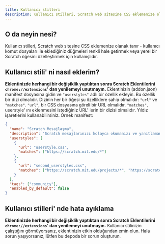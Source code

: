 ```yaml
---
title: Kullanıcı stilleri
description: Kullanıcı stilleri, Scratch web sitesine CSS eklemenize olanak tanır - kullanıcı komut dosyaları ile eklediğiniz düğmeleri renkli hale getirmek veya yerel Scratch öğesini özelleştirmek için kullanışlıdır.
---
```

## O da neyin nesi?
Kullanıcı stilleri, Scratch web sitesine CSS eklemenize olanak tanır - kullanıcı komut dosyaları ile eklediğiniz düğmeleri renkli hale getirmek veya yerel bir Scratch öğesini özelleştirmek için kullanışlıdır.

## Kullanıcı stili' ni nasıl eklerim?
**Eklentinizde herhangi bir değişiklik yaptıktan sonra Scratch Eklentilerini `chrome://extensions`' dan yenilemeyi unutmayın.**
Eklentinizin (addon.json) manifest dosyasına gidin ve `"userstyles"` adlı bir özellik ekleyin.
Bu özellik bir dizi olmalıdır.
Dizinin her bir öğesi şu özelliklere sahip olmalıdır: `"url"` ve `"matches"`.
`"url"`, bir CSS dosyasına göreli bir URL olmalıdır.
`"matches"`, userstyle' ını eklenmesini istediğiniz URL' lerin bir dizisi olmalıdır. Yıldız işaretlerini kullanabilirsiniz.
Örnek manifest:
```json
{
  "name": "Scratch Mesajlaşma",
  "description": "Scratch mesajlarınızı kolayca okumanızı ve yanıtlamanızı sağlar.",
  "userstyles": [
    {
      "url": "userstyle.css",
      "matches": ["https://scratch.mit.edu/*"]
    },
    {
      "url": "second_userstyles.css",
      "matches": ["https://scratch.mit.edu/projects/*", "https://scratch.mit.edu/users/*"]
    }
  ],
  "tags": ["community"],
  "enabled_by_default": false
}
```

## Kullanıcı stilleri' nde hata ayıklama
**Eklentinizde herhangi bir değişiklik yaptıktan sonra Scratch Eklentilerini `chrome://extensions`' dan yenilemeyi unutmayın.**
Kullanıcı stilinizin çalıştığını görmüyorsanız, eklentinizin etkin olduğundan emin olun.
Hala sorun yaşıyorsanız, lütfen bu depoda bir sorun oluşturun.
